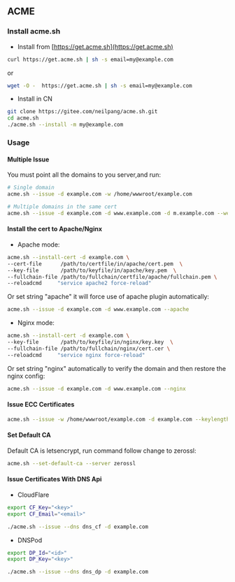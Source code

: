 ## ACME
### Install acme.sh

- Install from [https://get.acme.sh](https://get.acme.sh)

```bash
curl https://get.acme.sh | sh -s email=my@example.com
```

or 

```bash
wget -O -  https://get.acme.sh | sh -s email=my@example.com
```

- Install in CN

```bash
git clone https://gitee.com/neilpang/acme.sh.git
cd acme.sh
./acme.sh --install -m my@example.com
```

### Usage

#### Multiple Issue

You must point all the domains to you server,and run:

```bash
# Single domain
acme.sh --issue -d example.com -w /home/wwwroot/example.com

# Multiple domains in the same cert
acme.sh --issue -d example.com -d www.example.com -d m.example.com --webroot /home/wwwroot/example.com
```

#### Install the cert to Apache/Nginx

- Apache mode:

```bash
acme.sh --install-cert -d example.com \
--cert-file      /path/to/certfile/in/apache/cert.pem  \
--key-file       /path/to/keyfile/in/apache/key.pem  \
--fullchain-file /path/to/fullchain/certfile/apache/fullchain.pem \
--reloadcmd     "service apache2 force-reload"
```

Or set string "apache" it will force use of apache plugin automatically:

```bash
acme.sh --issue -d example.com -d www.example.com --apache
```

- Nginx mode:

```bash
acme.sh --install-cert -d example.com \
--key-file       /path/to/keyfile/in/nginx/key.key  \
--fullchain-file /path/to/fullchain/nginx/cert.cer \
--reloadcmd     "service nginx force-reload"
```

Or set string "nginx" automatically to verify the domain and then restore the nginx config:

```bash
acme.sh --issue -d example.com -d www.example.com --nginx
```

#### Issue ECC Certificates

```bash
acme.sh --issue -w /home/wwwroot/example.com -d example.com --keylength ec-256
```

#### Set Default CA

Default CA is letsencrypt, run command follow change to zerossl:

```bash
acme.sh --set-default-ca --server zerossl
```

#### Issue Certificates With DNS Api

- CloudFlare

```bash
export CF_Key="<key>"
export CF_Email="<email>"

./acme.sh --issue --dns dns_cf -d example.com
```

- DNSPod

```bash
export DP_Id="<id>"
export DP_Key="<key>"

./acme.sh --issue --dns dns_dp -d example.com
```
